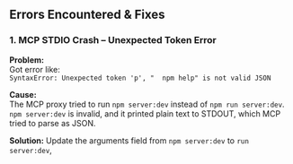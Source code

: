 ## Errors Encountered & Fixes

### 1. MCP STDIO Crash – Unexpected Token Error
**Problem:**  
Got error like:  
`SyntaxError: Unexpected token 'p', "  npm help" is not valid JSON`

**Cause:**  
The MCP proxy tried to run `npm server:dev` instead of `npm run server:dev`. `npm server:dev` is invalid, and it printed plain text to STDOUT, which MCP tried to parse as JSON.

**Solution:** 
Update the arguments field from `npm server:dev` to  `run server:dev`,